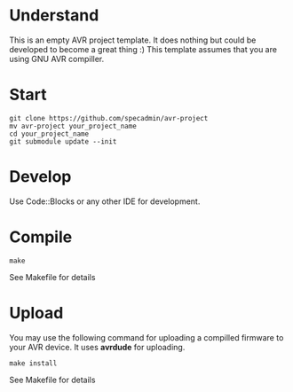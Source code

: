 # Understand

This is an empty AVR project template. It does nothing but could be developed to become a great thing :)
This template assumes that you are using GNU AVR compiller.


# Start

```
git clone https://github.com/specadmin/avr-project
mv avr-project your_project_name
cd your_project_name
git submodule update --init
```

# Develop

Use Code::Blocks or any other IDE for development.


# Compile

```
make
```
See Makefile for details


# Upload 

You may use the following command for uploading a compilled firmware to your AVR device. It uses **avrdude** for uploading.

```
make install
```
See Makefile for details
